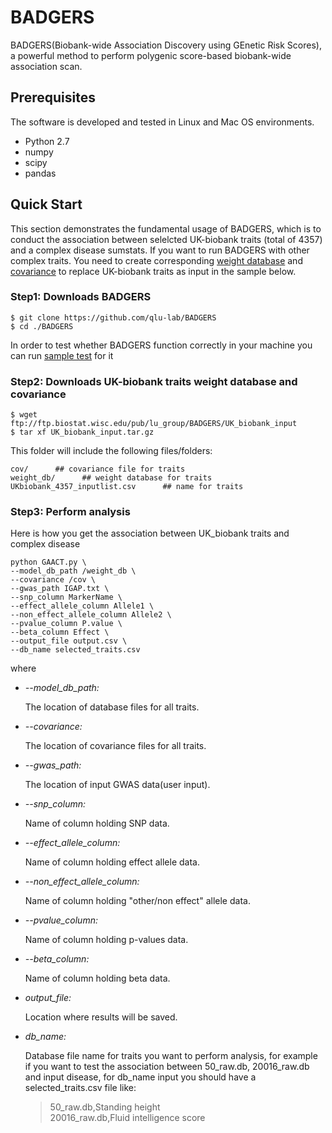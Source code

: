 # BADGERS

BADGERS(Biobank-wide Association Discovery using GEnetic Risk Scores), a powerful method to perform polygenic score-based biobank-wide association scan.

## Prerequisites

The software is developed and tested in Linux and Mac OS environments.
- Python 2.7
- numpy
- scipy
- pandas

## Quick Start 

This section demonstrates the fundamental usage of BADGERS, which is to conduct the association between selelcted UK-biobank traits (total of 4357) and a complex disease sumstats. If you want to run BADGERS with other complex traits. You need to create corresponding [weight database](https://github.com/qlu-lab/BADGERS/wiki/Create-db-files) and [covariance](https://github.com/qlu-lab/BADGERS/wiki/Create-covariance-file) to replace UK-biobank traits as input in the sample below.

### Step1: Downloads BADGERS

```
$ git clone https://github.com/qlu-lab/BADGERS
$ cd ./BADGERS
```
In order to test whether BADGERS function correctly in your machine you can run [sample test](https://github.com/qlu-lab/BADGERS/wiki/Sample-test) for it

### Step2: Downloads UK-biobank traits weight database and covariance
```
$ wget ftp://ftp.biostat.wisc.edu/pub/lu_group/BADGERS/UK_biobank_input
$ tar xf UK_biobank_input.tar.gz
```
This folder will include the following files/folders:
```
cov/      ## covariance file for traits
weight_db/      ## weight database for traits
UKbiobank_4357_inputlist.csv      ## name for traits
```
### Step3: Perform analysis

Here is how you get the association between UK_biobank traits and complex disease

```
python GAACT.py \
--model_db_path /weight_db \
--covariance /cov \
--gwas_path IGAP.txt \
--snp_column MarkerName \
--effect_allele_column Allele1 \
--non_effect_allele_column Allele2 \
--pvalue_column P.value \
--beta_column Effect \
--output_file output.csv \
--db_name selected_traits.csv 
```
where
- *--model_db_path:*

    The location of database files for all traits.

- *--covariance:*

    The location of covariance files for all traits.

- *--gwas_path:*

    The location of input GWAS data(user input).

- *--snp_column:*

    Name of column holding SNP data.

- *--effect_allele_column:*

    Name of column holding effect allele data.

- *--non_effect_allele_column:*

    Name of column holding "other/non effect" allele data.

- *--pvalue_column:*

    Name of column holding p-values data.

- *--beta_column:*

    Name of column holding beta data.

- *output_file:*

    Location where results will be saved.

- *db_name:*

    Database file name for traits you want to perform analysis, for example if you want to test the association between 50_raw.db,             20016_raw.db and input disease, for db_name input you should have a selected_traits.csv file like:

    >   50_raw.db,Standing height\
    >   20016_raw.db,Fluid intelligence score


